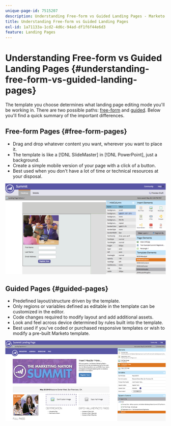```yaml
---
unique-page-id: 7515207
description: Understanding Free-form vs Guided Landing Pages - Marketo Docs - Product Documentation
title: Understanding Free-form vs Guided Landing Pages
exl-id: 1a71133a-1cd2-4d6c-94ad-df1f6f44e6d3
feature: Landing Pages
---
```

# Understanding Free-form vs Guided Landing Pages {#understanding-free-form-vs-guided-landing-pages}

The template you choose determines what landing page editing mode you'll be working in. There are two possible paths: [free-form](/help/marketo/product-docs/demand-generation/landing-pages/free-form-landing-pages/create-a-free-form-landing-page.md) and [guided](/help/marketo/product-docs/demand-generation/landing-pages/guided-landing-pages/create-a-guided-landing-page.md). Below you'll find a quick summary of the important differences.

## Free-form Pages {#free-form-pages}

* Drag and drop whatever content you want, wherever you want to place it.
* The template is like a [!DNL SlideMaster] in [!DNL PowerPoint], just a background.
* Create a simple mobile version of your page with a click of a button.
* Best used when you don't have a lot of time or technical resources at your disposal.

![](assets/image2015-5-20-17-3a50-3a53.png)

## Guided Pages {#guided-pages}

* Predefined layout/structure driven by the template.
* Only regions or variables defined as editable in the template can be customized in the editor.
* Code changes required to modify layout and add additional assets.
* Look and feel across device determined by rules built into the template.
* Best used if you've coded or purchased responsive templates or wish to modify a pre-built Marketo template.

![](assets/two-1.png)
